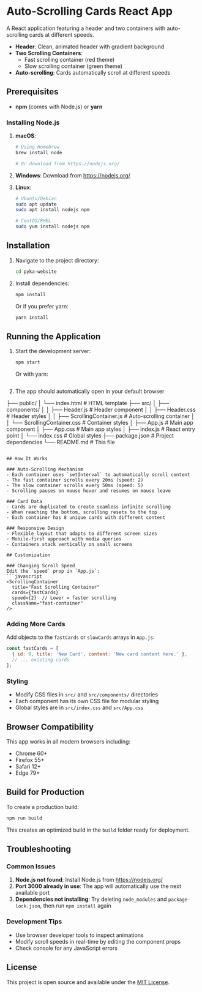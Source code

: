 # Auto-Scrolling Cards React App

A React application featuring a header and two containers with auto-scrolling cards at different speeds.



- **Header**: Clean, animated header with gradient background
- **Two Scrolling Containers**: 
  - Fast scrolling container (red theme)
  - Slow scrolling container (green theme)
- **Auto-scrolling**: Cards automatically scroll at different speeds

## Prerequisites
- **npm** (comes with Node.js) or **yarn**

### Installing Node.js

1. **macOS**: 
   ```bash
   # Using Homebrew
   brew install node
   
   # Or download from https://nodejs.org/
   ```

2. **Windows**: Download from https://nodejs.org/

3. **Linux**: 
   ```bash
   # Ubuntu/Debian
   sudo apt update
   sudo apt install nodejs npm
   
   # CentOS/RHEL
   sudo yum install nodejs npm
   ```

## Installation

1. Navigate to the project directory:
   ```bash
   cd pyka-website
   ```

2. Install dependencies:
   ```bash
   npm install
   ```
   
   Or if you prefer yarn:
   ```bash
   yarn install
   ```

## Running the Application

1. Start the development server:
   ```bash
   npm start
   ```
   
   Or with yarn:
   ```

3. The app should automatically open in your default browser

├── public/
│   └── index.html          # HTML template
├── src/
│   ├── components/
│   │   ├── Header.js       # Header component
│   │   ├── Header.css      # Header styles
│   │   ├── ScrollingContainer.js  # Auto-scrolling container
│   │   └── ScrollingContainer.css # Container styles
│   ├── App.js              # Main app component
│   ├── App.css             # Main app styles
│   ├── index.js            # React entry point
│   └── index.css           # Global styles
├── package.json            # Project dependencies
└── README.md              # This file
```

## How It Works

### Auto-Scrolling Mechanism
- Each container uses `setInterval` to automatically scroll content
- The fast container scrolls every 20ms (speed: 2)
- The slow container scrolls every 50ms (speed: 5)
- Scrolling pauses on mouse hover and resumes on mouse leave

### Card Data
- Cards are duplicated to create seamless infinite scrolling
- When reaching the bottom, scrolling resets to the top
- Each container has 8 unique cards with different content

### Responsive Design
- Flexible layout that adapts to different screen sizes
- Mobile-first approach with media queries
- Containers stack vertically on small screens

## Customization

### Changing Scroll Speed
Edit the `speed` prop in `App.js`:
```javascript
<ScrollingContainer
  title="Fast Scrolling Container"
  cards={fastCards}
  speed={2}  // Lower = faster scrolling
  className="fast-container"
/>
```

### Adding More Cards
Add objects to the `fastCards` or `slowCards` arrays in `App.js`:
```javascript
const fastCards = [
  { id: 9, title: 'New Card', content: 'New card content here.' },
  // ... existing cards
];
```

### Styling
- Modify CSS files in `src/` and `src/components/` directories
- Each component has its own CSS file for modular styling
- Global styles are in `src/index.css` and `src/App.css`

## Browser Compatibility

This app works in all modern browsers including:
- Chrome 60+
- Firefox 55+
- Safari 12+
- Edge 79+

## Build for Production

To create a production build:

```bash
npm run build
```

This creates an optimized build in the `build` folder ready for deployment.

## Troubleshooting

### Common Issues

1. **Node.js not found**: Install Node.js from https://nodejs.org/
2. **Port 3000 already in use**: The app will automatically use the next available port
3. **Dependencies not installing**: Try deleting `node_modules` and `package-lock.json`, then run `npm install` again

### Development Tips

- Use browser developer tools to inspect animations
- Modify scroll speeds in real-time by editing the component props
- Check console for any JavaScript errors

## License

This project is open source and available under the [MIT License](LICENSE).